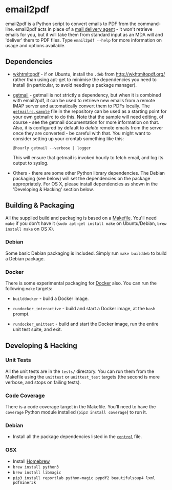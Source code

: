 # email2pdf

email2pdf is a Python script to convert emails to PDF from the command-line.
email2pdf acts in place of a [mail delivery
agent](http://en.wikipedia.org/wiki/Mail_delivery_agent) - it won't retrieve
emails for you, but it will take them from standard input as an MDA will and
'deliver' them to PDF files. Type `email2pdf --help` for more information on
usage and options available.

## Dependencies

* [wkhtmltopdf](http://wkhtmltopdf.org/) - if on Ubuntu, install the `.deb`
  from http://wkhtmltopdf.org/ rather than using apt-get to minimise the
  dependencies you need to install (in particular, to avoid needing a package
  manager).

* [getmail](http://pyropus.ca/software/getmail/) - getmail is not strictly a
  dependency, but when it is combined with email2pdf, it can be used to
  retrieve new emails from a remote IMAP server and automatically convert them
  to PDFs locally. The
  [`getmailrc.sample`](https://github.com/andrewferrier/email2pdf/blob/master/getmailrc.sample)
  file in the repository can be used as a starting point for your own
  getmailrc to do this. Note that the sample will need editing, of course -
  see the getmail documentation for more information on that. Also, it is
  configured by default to *delete* remote emails from the server once they
  are converted - be careful with that. You might want to consider setting up
  your crontab something like this:

      @hourly getmail --verbose | logger

  This will ensure that getmail is invoked hourly to fetch email, and log its
  output to syslog.

* Others - there are some other Python library dependencies. The Debian
  packaging (see below) will set the dependencies on the package
  appropriately. For OS X, please install dependencies as shown in the
  'Developing & Hacking' section below.

## Building & Packaging

All the supplied build and packaging is based on a
[Makefile](https://github.com/andrewferrier/email2pdf/blob/master/Makefile).
You'll need `make` if you don't have it (`sudo apt-get install make` on
Ubuntu/Debian, `brew install make` on OS X).

### Debian

Some basic Debian packaging is included. Simply run `make builddeb` to build a
Debian package.

### Docker

There is some experimental packaging for [Docker](https://www.docker.com/)
also. You can run the following `make` targets:

* `builddocker` - build a Docker image.

* `rundocker_interactive` - build and start a Docker image, at the `bash`
  prompt.

* `rundocker_unittest` - build and start the Docker image, run the entire unit
  test suite, and exit.

## Developing & Hacking

### Unit Tests

All the unit tests are in the `tests/` directory. You can run them from the
Makefile using the `unittest` or `unittest_test` targets (the second is more
verbose, and stops on failing tests).

### Code Coverage

There is a code coverage target in the Makefile. You'll need to have the
`coverage` Python module installed (`pip3 install coverage`) to run it.

### Debian

* Install all the package dependencies listed in the
  [`control`](https://github.com/andrewferrier/email2pdf/blob/master/debian/DEBIAN/control)
  file.

### OSX

* Install [Homebrew](http://brew.sh/)
* `brew install python3`
* `brew install libmagic`
* `pip3 install reportlab python-magic pypdf2 beautifulsoup4 lxml pdfminer3k`
